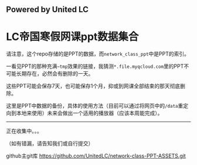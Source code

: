 ## Powered by United LC

# LC帝国寒假网课ppt数据集合

请注意，这个repo存储的是PPT的数据，而`network_class_ppt`中是PPT的索引。

一看见PPT的那种充满`~tmp`效果的链接，我猜测`*.file.myqcloud.com`里的PPT不可能长期存在，必然会有删除的一天。

这些PPT可能会保存7天，也可能保存1个月，抑或到网课全部结束的那天彻底删除。

这里是PPT中数据的备份，具体的使用方法（目前可以通过将网页中的`/data`重定向到本地来使用）未来会做出一个适用的播放器（应该本周能完成）。

**********************************************

正在收集中。。。

（如有错漏，请告知我们或自行提交）

github主git库 https://github.com/UnitedLC/network-class-PPT-ASSETS.git
